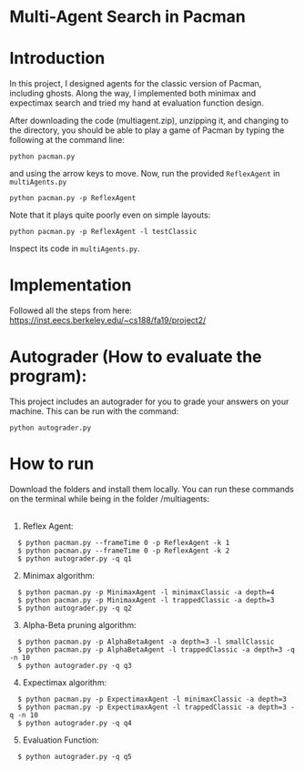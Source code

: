 # Multi-Agent Search in Pacman

# Introduction
In this project, I designed agents for the classic version of Pacman, including ghosts. Along the way, I implemented both minimax and expectimax search and tried my hand at evaluation function design.

After downloading the code (multiagent.zip), unzipping it, and changing to the directory, you should be able to play a game of Pacman by typing the following at the command line:
```
python pacman.py
```
and using the arrow keys to move. Now, run the provided `ReflexAgent` in `multiAgents.py`
```
python pacman.py -p ReflexAgent
```
Note that it plays quite poorly even on simple layouts:
```
python pacman.py -p ReflexAgent -l testClassic
```
Inspect its code in `multiAgents.py`.


# Implementation
Followed all the steps from here: https://inst.eecs.berkeley.edu/~cs188/fa19/project2/

# Autograder (How to evaluate the program):
This project includes an autograder for you to grade your answers on your machine. This can be run with the command:
```
python autograder.py
```

# How to run
Download the folders and install them locally. You can run these commands on the terminal while being in the folder /multiagents: <br /> <br />
1. Reflex Agent:
```
  $ python pacman.py --frameTime 0 -p ReflexAgent -k 1
  $ python pacman.py --frameTime 0 -p ReflexAgent -k 2
  $ python autograder.py -q q1
```
2. Minimax algorithm:
```
  $ python pacman.py -p MinimaxAgent -l minimaxClassic -a depth=4
  $ python pacman.py -p MinimaxAgent -l trappedClassic -a depth=3
  $ python autograder.py -q q2
```
3. Alpha-Beta pruning algorithm:
```
  $ python pacman.py -p AlphaBetaAgent -a depth=3 -l smallClassic
  $ python pacman.py -p AlphaBetaAgent -l trappedClassic -a depth=3 -q -n 10
  $ python autograder.py -q q3
```
4. Expectimax algorithm:
```
  $ python pacman.py -p ExpectimaxAgent -l minimaxClassic -a depth=3
  $ python pacman.py -p ExpectimaxAgent -l trappedClassic -a depth=3 -q -n 10
  $ python autograder.py -q q4
```
5. Evaluation Function:
```
  $ python autograder.py -q q5
```




